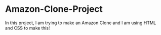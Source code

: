 # Amazon-Clone-Project
In this project, I am trying to make an Amazon Clone and I am using HTML and CSS to make this! 
